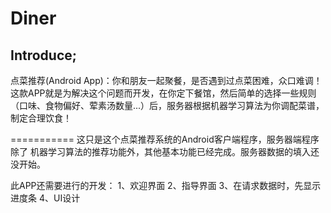 Diner
=====
Introduce;
--------------
点菜推荐(Android App)：你和朋友一起聚餐，是否遇到过点菜困难，众口难调！这款APP就是为解决这个问题而开发，在你定下餐馆，然后简单的选择一些规则（口味、食物偏好、荤素汤数量...）后，服务器根据机器学习算法为你调配菜谱，制定合理饮食！


===========
这只是这个点菜推荐系统的Android客户端程序，服务器端程序除了 机器学习算法的推荐功能外，其他基本功能已经完成。服务器数据的填入还没开始。


此APP还需要进行的开发：
1、欢迎界面
2、指导界面
3、在请求数据时，先显示进度条
4、UI设计
